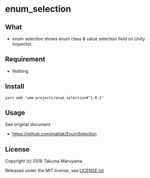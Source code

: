 # enum_selection

## What

* enum selection shows enum class & value selection field on Unity Inspector. 

## Requirement

* Nothing

## Install

```shell
yarn add "umm-projects/enum_selection#^1.0.1"
```

## Usage

See original document

- https://github.com/mattak/EnumSelection

## License

Copyright (c) 2018 Takuma Maruyama

Released under the MIT license, see [LICENSE.txt](LICENSE.txt)


